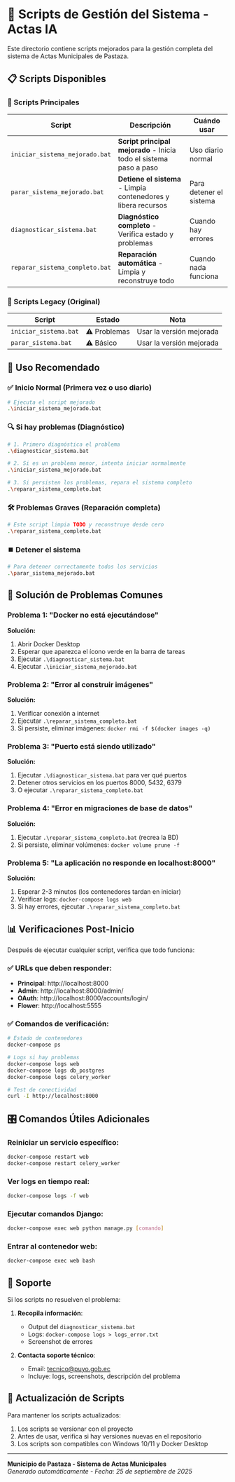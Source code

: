 # 🚀 Scripts de Gestión del Sistema - Actas IA

Este directorio contiene scripts mejorados para la gestión completa del sistema de Actas Municipales de Pastaza.

## 📋 Scripts Disponibles

### 🔧 Scripts Principales

| Script | Descripción | Cuándo usar |
|--------|-------------|-------------|
| `iniciar_sistema_mejorado.bat` | **Script principal mejorado** - Inicia todo el sistema paso a paso | Uso diario normal |
| `parar_sistema_mejorado.bat` | **Detiene el sistema** - Limpia contenedores y libera recursos | Para detener el sistema |
| `diagnosticar_sistema.bat` | **Diagnóstico completo** - Verifica estado y problemas | Cuando hay errores |
| `reparar_sistema_completo.bat` | **Reparación automática** - Limpia y reconstruye todo | Cuando nada funciona |

### 🔄 Scripts Legacy (Original)

| Script | Estado | Nota |
|--------|--------|------|
| `iniciar_sistema.bat` | ⚠️ Problemas | Usar la versión mejorada |
| `parar_sistema.bat` | ⚠️ Básico | Usar la versión mejorada |

## 🎯 Uso Recomendado

### ✅ Inicio Normal (Primera vez o uso diario)
```bash
# Ejecuta el script mejorado
.\iniciar_sistema_mejorado.bat
```

### 🔍 Si hay problemas (Diagnóstico)
```bash  
# 1. Primero diagnóstica el problema
.\diagnosticar_sistema.bat

# 2. Si es un problema menor, intenta iniciar normalmente
.\iniciar_sistema_mejorado.bat

# 3. Si persisten los problemas, repara el sistema completo
.\reparar_sistema_completo.bat
```

### 🛠️ Problemas Graves (Reparación completa)
```bash
# Este script limpia TODO y reconstruye desde cero
.\reparar_sistema_completo.bat
```

### ⏹️ Detener el sistema
```bash
# Para detener correctamente todos los servicios
.\parar_sistema_mejorado.bat
```

## 🚨 Solución de Problemas Comunes

### Problema 1: "Docker no está ejecutándose"
**Solución:**
1. Abrir Docker Desktop
2. Esperar que aparezca el ícono verde en la barra de tareas
3. Ejecutar `.\diagnosticar_sistema.bat`
4. Ejecutar `.\iniciar_sistema_mejorado.bat`

### Problema 2: "Error al construir imágenes"  
**Solución:**
1. Verificar conexión a internet
2. Ejecutar `.\reparar_sistema_completo.bat`
3. Si persiste, eliminar imágenes: `docker rmi -f $(docker images -q)`

### Problema 3: "Puerto está siendo utilizado"
**Solución:**
1. Ejecutar `.\diagnosticar_sistema.bat` para ver qué puertos
2. Detener otros servicios en los puertos 8000, 5432, 6379
3. O ejecutar `.\reparar_sistema_completo.bat`

### Problema 4: "Error en migraciones de base de datos"
**Solución:**
1. Ejecutar `.\reparar_sistema_completo.bat` (recrea la BD)
2. Si persiste, eliminar volúmenes: `docker volume prune -f`

### Problema 5: "La aplicación no responde en localhost:8000"
**Solución:**
1. Esperar 2-3 minutos (los contenedores tardan en iniciar)
2. Verificar logs: `docker-compose logs web`
3. Si hay errores, ejecutar `.\reparar_sistema_completo.bat`

## 📊 Verificaciones Post-Inicio

Después de ejecutar cualquier script, verifica que todo funciona:

### ✅ URLs que deben responder:
- **Principal**: http://localhost:8000 
- **Admin**: http://localhost:8000/admin/
- **OAuth**: http://localhost:8000/accounts/login/
- **Flower**: http://localhost:5555

### ✅ Comandos de verificación:
```bash
# Estado de contenedores
docker-compose ps

# Logs si hay problemas
docker-compose logs web
docker-compose logs db_postgres
docker-compose logs celery_worker

# Test de conectividad
curl -I http://localhost:8000
```

## 🎛️ Comandos Útiles Adicionales

### Reiniciar un servicio específico:
```bash
docker-compose restart web
docker-compose restart celery_worker
```

### Ver logs en tiempo real:
```bash
docker-compose logs -f web
```

### Ejecutar comandos Django:
```bash
docker-compose exec web python manage.py [comando]
```

### Entrar al contenedor web:
```bash
docker-compose exec web bash
```

## 📧 Soporte

Si los scripts no resuelven el problema:

1. **Recopila información**:
   - Output del `diagnosticar_sistema.bat`
   - Logs: `docker-compose logs > logs_error.txt`
   - Screenshot de errores

2. **Contacta soporte técnico**:
   - Email: tecnico@puyo.gob.ec
   - Incluye: logs, screenshots, descripción del problema

## 🔄 Actualización de Scripts

Para mantener los scripts actualizados:

1. Los scripts se versionar con el proyecto
2. Antes de usar, verifica si hay versiones nuevas en el repositorio
3. Los scripts son compatibles con Windows 10/11 y Docker Desktop

---

**Municipio de Pastaza - Sistema de Actas Municipales**  
*Generado automáticamente - Fecha: 25 de septiembre de 2025*